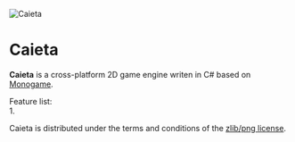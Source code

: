 ![Caieta](Caieta/Caieta%20Icon%20-%20Small.png)
# Caieta  
  
**Caieta** is a cross-platform 2D game engine writen in C# based on [Monogame](http://www.monogame.net).  
  
Feature list:  
1. 
    
Caieta is distributed under the terms and conditions of the [zlib/png license](http://zlib.net/zlib_license.html).  
